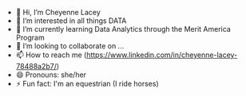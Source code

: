 - 👋 Hi, I’m Cheyenne Lacey
- 👀 I’m interested in all things DATA
- 🌱 I’m currently learning Data Analytics through the Merit America Program
- 💞️ I’m looking to collaborate on ...
- 📫 How to reach me (https://www.linkedin.com/in/cheyenne-lacey-78488a2b7/)
- 😄 Pronouns: she/her
- ⚡ Fun fact: I'm an equestrian (I ride horses)

<!---
clacey95/clacey95 is a ✨ special ✨ repository because its `README.md` (this file) appears on your GitHub profile.
You can click the Preview link to take a look at your changes.
--->
